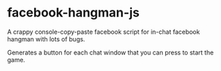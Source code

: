 # facebook-hangman-js
A crappy console-copy-paste facebook script for in-chat facebook hangman with lots of bugs.

Generates a button for each chat window that you can press to start the game.
